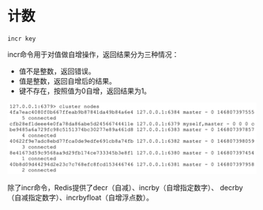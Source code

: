 # 计数

```text
incr key
```

incr命令用于对值做自增操作，返回结果分为三种情况：

* 值不是整数，返回错误。
* 值是整数，返回自增后的结果。
* 键不存在，按照值为0自增，返回结果为1。

![](../../.gitbook/assets/image%20%28228%29.png)

除了incr命令，Redis提供了decr（自减）、incrby（自增指定数字）、 decrby（自减指定数字）、incrbyfloat（自增浮点数）。


